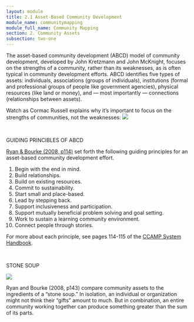 ```yaml
---
layout: module
title: 2.1 Asset-Based Community Development
module_name: communitymapping
module_full_name: Community Mapping
section: 2. Community Assets
subsection: two-one
---
```


The asset-based community development (ABCD) model of community development,  developed by John Kretzmann and John McKnight, focuses on the strengths of a community, rather than its weaknesses, as is often typical in community development efforts. ABCD identifies five types of assets: individuals, associations (groups of individuals), institutions (formal and professional groups of people like government agencies), physical resources (like land or money), and — most importantly — connections (relationships between assets).  

Watch as Cormac Russell explains why it’s important to focus on the strengths of communities, not the weaknesses: 
<span><a href="https://www.youtube.com/watch?v=a5xR4QB1ADw&feature=youtu.be" target="_blank"><img src="https://img.youtube.com/vi/a5xR4QB1ADw/0.jpg"></a></span>

<br>
<div class="explanatory">
  <p><span class="box-title">GUIDING PRINCIBLES OF ABCD</span></p>
<p><a href="http://www.nurturedevelopment.org/wp-content/uploads/2016/01/Asset-Mapping-CCAMP_System_Handbook.pdf">Ryan & Bourke (2008, p114)</a> set forth the following guiding principles for an asset-based community development effort.</p>
<ol>
<li>Begin with the end in mind.</li>
<li>Build relationships.</li>
<li>Build on existing resources.</li> 
<li>Commit to sustainability.</li>
<li>Start small and place-based.</li>
<li>Lead by stepping back.</li>
<li>Support inclusiveness and participation.</li>
<li>Support mutually beneficial problem solving and goal setting.</li>
<li>Work to sustain a learning community environment.</li>
<li>Connect people through stories.</li>
</ol>
<p>For more about each principle, see pages 114-115 of the <a href="http://www.nurturedevelopment.org/wp-content/uploads/2016/01/Asset-Mapping-CCAMP_System_Handbook.pdf" target="_blank">CCAMP System Handbook</a>.</p>
  </div>
<br>
<div class="explanatory">
  <p><span class="box-title">STONE SOUP</span></p>
  <span><a href="https://youtu.be/2X295Nnagvw" target="_blank"><img src="https://img.youtube.com/vi/2X295Nnagvw/0.jpg"></a></span>
  <p>Ryan and Bourke (2008, p143) compare community assets to the ingredients of a “stone soup.” In isolation, an individual or organization might not think their “gifts” amount to much. But in combination, an entire community working together can produce something greater than the sum of its parts.</p>
</div>
